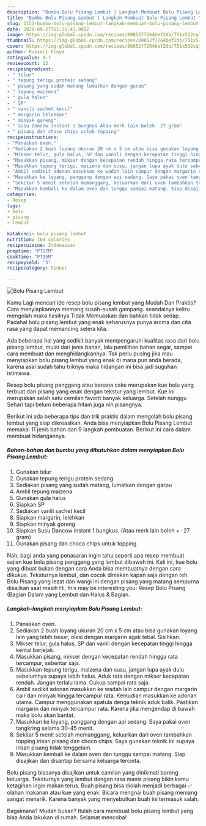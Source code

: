 ```yaml
---
description: "Bumbu Bolu Pisang Lembut | Langkah Membuat Bolu Pisang Lembut Yang Mudah Dan Praktis"
title: "Bumbu Bolu Pisang Lembut | Langkah Membuat Bolu Pisang Lembut Yang Mudah Dan Praktis"
slug: 1151-bumbu-bolu-pisang-lembut-langkah-membuat-bolu-pisang-lembut-yang-mudah-dan-praktis
date: 2020-09-27T11:11:41.966Z
image: https://img-global.cpcdn.com/recipes/80852f7264bef2db/751x532cq70/bolu-pisang-lembut-foto-resep-utama.jpg
thumbnail: https://img-global.cpcdn.com/recipes/80852f7264bef2db/751x532cq70/bolu-pisang-lembut-foto-resep-utama.jpg
cover: https://img-global.cpcdn.com/recipes/80852f7264bef2db/751x532cq70/bolu-pisang-lembut-foto-resep-utama.jpg
author: Russell Floyd
ratingvalue: 4.7
reviewcount: 12
recipeingredient:
- " telur"
- " tepung terigu protein sedang"
- " pisang yang sudah matang lumatkan dengan garpu"
- " tepung maizena"
- " gula halus"
- " SP"
- " vanili sachet kecil"
- " margarin lelehkan"
- " minyak goreng"
- " Susu Dancow instant 1 bungkus Atau merk lain boleh  27 gram"
- " pisang dan choco chips untuk topping"
recipeinstructions:
- "Panaskan oven."
- "Sediakan 2 buah loyang ukuran 20 cm x 5 cm atau bisa gunakan loyang lain yang lebih besar, olesi dengan margarin agak tebal. Sisihkan."
- "Mikser telur, gula halus, SP dan vanili dengan kecepatan tinggi hingga kental berjejak."
- "Masukkan pisang, mikser dengan kecepatan rendah hingga rata tercampur, sebentar saja."
- "Masukkan tepung terigu, maizena dan susu, jangan lupa ayak dulu sebelumnya supaya lebih halus. Aduk rata dengan mikser kecepatan rendah. Jangan terlalu lama. Cukup sampai rata saja."
- "Ambil sedikit adonan masukkan ke wadah lain campur dengan margarin cair dan minyak hingga tercampur rata. Kemudian masukkan ke adonan utama. Campur menggunakan spatula denga teknik aduk balik. Pastikan margarin dan minyak tercampur rata. Karena jika mengendap di bawah maka bolu akan bantat."
- "Masukkan ke loyang, panggang dengan api sedang. Saya pakai oven tangkring selama 30-45 menit."
- "Sekitar 5 menit setelah memanggang, keluarkan dari oven tambahkan topping irisan pisang dan choco chips. Saya gunakan teknik ini supaya irisan pisang tidak tenggelam."
- "Masukkan kembali ke dalam oven dan tunggu sampai matang. Siap disajikan dan disantap bersama keluarga tercinta."
categories:
- Resep
tags:
- bolu
- pisang
- lembut

katakunci: bolu pisang lembut 
nutrition: 164 calories
recipecuisine: Indonesian
preptime: "PT17M"
cooktime: "PT35M"
recipeyield: "3"
recipecategory: Dinner

---
```



![Bolu Pisang Lembut](https://img-global.cpcdn.com/recipes/80852f7264bef2db/751x532cq70/bolu-pisang-lembut-foto-resep-utama.jpg)

Kamu Lagi mencari ide resep bolu pisang lembut yang Mudah Dan Praktis? Cara menyiapkannya memang susah-susah gampang. seandainya keliru mengolah maka hasilnya Tidak Memuaskan dan bahkan tidak sedap. Padahal bolu pisang lembut yang enak seharusnya punya aroma dan cita rasa yang dapat memancing selera kita.

Ada beberapa hal yang sedikit banyak mempengaruhi kualitas rasa dari bolu pisang lembut, mulai dari jenis bahan, lalu pemilihan bahan segar, sampai cara membuat dan menghidangkannya. Tak perlu pusing jika mau menyiapkan bolu pisang lembut yang enak di mana pun anda berada, karena asal sudah tahu triknya maka hidangan ini bisa jadi suguhan istimewa.

Resep bolu pisang panggang atau banana cake merupakan kue bolu yang terbuat dari pisang yang enak dengan tekstur yang lembut. Kue ini merupakan salah satu cemilan favorit banyak keluarga. Setelah nunggu Sehari tapi belum beberapa hitam juga nih pisangnya.


Berikut ini ada beberapa tips dan trik praktis dalam mengolah bolu pisang lembut yang siap dikreasikan. Anda bisa menyiapkan Bolu Pisang Lembut memakai 11 jenis bahan dan 9 langkah pembuatan. Berikut ini cara dalam membuat hidangannya.

<!--inarticleads1-->

##### Bahan-bahan dan bumbu yang dibutuhkan dalam menyiapkan Bolu Pisang Lembut:

1. Gunakan  telur
1. Gunakan  tepung terigu protein sedang
1. Sediakan  pisang yang sudah matang, lumatkan dengan garpu
1. Ambil  tepung maizena
1. Gunakan  gula halus
1. Siapkan  SP
1. Sediakan  vanili sachet kecil
1. Siapkan  margarin, lelehkan
1. Siapkan  minyak goreng
1. Siapkan  Susu Dancow instant 1 bungkus. (Atau merk lain boleh +- 27 gram)
1. Gunakan  pisang dan choco chips untuk topping


Nah, bagi anda yang penasaran ingin tahu seperti apa resep membuat sajian kue bolu pisang panggang yang lembut dibawah ini. Kali ini, kue bolu yang dibuat bukan dengan cara Anda bisa membuatnya dengan cara dikukus. Teksturnya lembut, dan cocok dimakan kapan saja dengan teh. Bolu Pisang yang lezat dan wangi ini dengan pisang yang matang sempurna disajikan saat masih Hi, this may be interesting you: Resep Bolu Pisang (Bagian Dalam yang Lembut dan Halus &amp; Bagian. 

<!--inarticleads2-->

##### Langkah-langkah menyiapkan Bolu Pisang Lembut:

1. Panaskan oven.
1. Sediakan 2 buah loyang ukuran 20 cm x 5 cm atau bisa gunakan loyang lain yang lebih besar, olesi dengan margarin agak tebal. Sisihkan.
1. Mikser telur, gula halus, SP dan vanili dengan kecepatan tinggi hingga kental berjejak.
1. Masukkan pisang, mikser dengan kecepatan rendah hingga rata tercampur, sebentar saja.
1. Masukkan tepung terigu, maizena dan susu, jangan lupa ayak dulu sebelumnya supaya lebih halus. Aduk rata dengan mikser kecepatan rendah. Jangan terlalu lama. Cukup sampai rata saja.
1. Ambil sedikit adonan masukkan ke wadah lain campur dengan margarin cair dan minyak hingga tercampur rata. Kemudian masukkan ke adonan utama. Campur menggunakan spatula denga teknik aduk balik. Pastikan margarin dan minyak tercampur rata. Karena jika mengendap di bawah maka bolu akan bantat.
1. Masukkan ke loyang, panggang dengan api sedang. Saya pakai oven tangkring selama 30-45 menit.
1. Sekitar 5 menit setelah memanggang, keluarkan dari oven tambahkan topping irisan pisang dan choco chips. Saya gunakan teknik ini supaya irisan pisang tidak tenggelam.
1. Masukkan kembali ke dalam oven dan tunggu sampai matang. Siap disajikan dan disantap bersama keluarga tercinta.


Bolu pisang biasanya disajikan untuk camilan yang dinikmati bareng keluarga. Teksturnya yang lembut dengan rasa manis pisang bikin kamu ketagihan ingin makan terus. Buah pisang bisa diolah menjadi berbagai ✅ olahan makanan atau kue yang enak. Bicara mengnai buah pisang memang sangat menarik. Karena banyak yang menyebutkan buah ini termasuk salah. 

Bagaimana? Mudah bukan? Itulah cara membuat bolu pisang lembut yang bisa Anda lakukan di rumah. Selamat mencoba!

